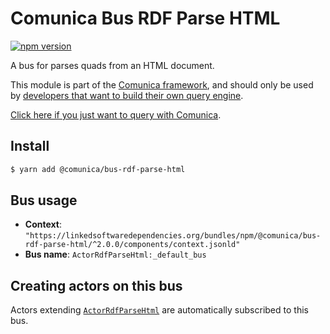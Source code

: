 # Comunica Bus RDF Parse HTML

[![npm version](https://badge.fury.io/js/%40comunica%2Fbus-rdf-parse-html.svg)](https://www.npmjs.com/package/@comunica/bus-rdf-parse-html)

A bus for parses quads from an HTML document.

This module is part of the [Comunica framework](https://github.com/comunica/comunica),
and should only be used by [developers that want to build their own query engine](https://comunica.dev/docs/modify/).

[Click here if you just want to query with Comunica](https://comunica.dev/docs/query/).

## Install

```bash
$ yarn add @comunica/bus-rdf-parse-html
```

## Bus usage

* **Context**: `"https://linkedsoftwaredependencies.org/bundles/npm/@comunica/bus-rdf-parse-html/^2.0.0/components/context.jsonld"`
* **Bus name**: `ActorRdfParseHtml:_default_bus`

## Creating actors on this bus

Actors extending [`ActorRdfParseHtml`](https://comunica.github.io/comunica/classes/bus_rdf_parse_html.actorrdfparsehtml.html) are automatically subscribed to this bus.

